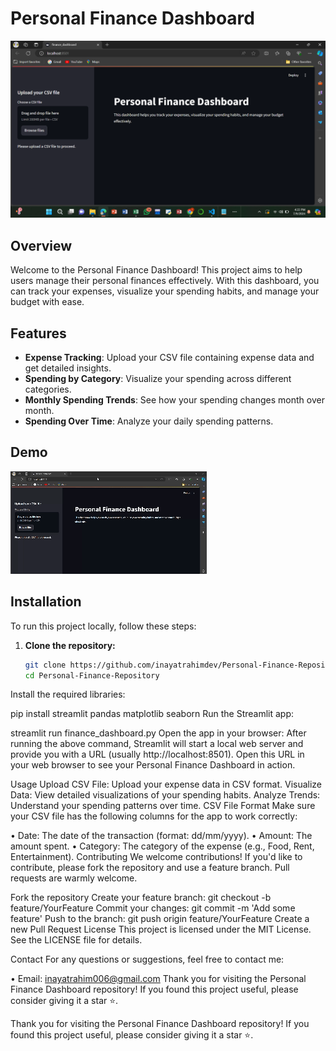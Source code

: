 # Personal Finance Dashboard

![Personal Finance Dashboard](images/finance_dashboard.png)

## Overview

Welcome to the Personal Finance Dashboard! This project aims to help users manage their personal finances effectively. With this dashboard, you can track your expenses, visualize your spending habits, and manage your budget with ease.

## Features

- **Expense Tracking**: Upload your CSV file containing expense data and get detailed insights.
- **Spending by Category**: Visualize your spending across different categories.
- **Monthly Spending Trends**: See how your spending changes month over month.
- **Spending Over Time**: Analyze your daily spending patterns.

## Demo

![Demo gif](dashboard.gif)

## Installation

To run this project locally, follow these steps:

1. **Clone the repository:**
   ```bash
   git clone https://github.com/inayatrahimdev/Personal-Finance-Repository.git
   cd Personal-Finance-Repository
Install the required libraries:


pip install streamlit pandas matplotlib seaborn
Run the Streamlit app:

streamlit run finance_dashboard.py
Open the app in your browser:
After running the above command, Streamlit will start a local web server and provide you with a URL (usually http://localhost:8501). Open this URL in your web browser to see your Personal Finance Dashboard in action.

Usage
Upload CSV File: Upload your expense data in CSV format.
Visualize Data: View detailed visualizations of your spending habits.
Analyze Trends: Understand your spending patterns over time.
CSV File Format
Make sure your CSV file has the following columns for the app to work correctly:

• Date: The date of the transaction (format: dd/mm/yyyy).
• Amount: The amount spent.
• Category: The category of the expense (e.g., Food, Rent, Entertainment).
Contributing
We welcome contributions! If you'd like to contribute, please fork the repository and use a feature branch. Pull requests are warmly welcome.

Fork the repository
Create your feature branch:
git checkout -b feature/YourFeature
Commit your changes:
git commit -m 'Add some feature'
Push to the branch:
git push origin feature/YourFeature
Create a new Pull Request
License
This project is licensed under the MIT License. See the LICENSE file for details.

Contact
For any questions or suggestions, feel free to contact me:

• Email: inayatrahim006@gmail.com
Thank you for visiting the Personal Finance Dashboard repository! If you found this project useful, please consider giving it a star ⭐️.


Thank you for visiting the Personal Finance Dashboard repository! If you found this project useful, please consider giving it a star ⭐️.

